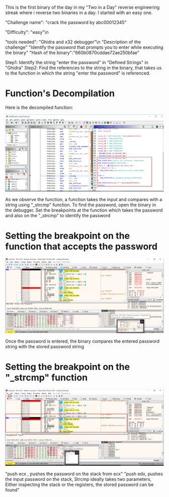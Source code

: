 This is the first binary of the day in my "Two in a Day" reverse engineering streak where i reverse two binaries in a day. I started with an easy one. 

"Challenge name": "crack the password by abc00012345"

"Difficulty": "easy"\n

"tools needed": "Ghidra and x32 debugger"\n
"Description of the challenge" "Identify the password that prompts you to enter while executing the binary"
"Hash of the binary":"660b0870cddae72ae250bfae"

Step1: Identify the string "enter the password" in "Defined Strings" in "Ghidra" 
Step2: Find the references to the string in the binary, that takes us to the function in which the string "enter the password" is referenced.

# Function's Decompilation

Here is the decompiled function:

![function's decompilation](crackme1.disassembly.png)

As we observe the function, a function takes the input and compares with a string using "_strcmp" function. To find the password, open the binary in the debugger.
Set the breakpoints at the function which takes the password and also on the "_strcmp" to identify the password

# Setting the breakpoint on the function that accepts the password

![Enter the password](crackme1.diss1.png)

Once the password is entered, the binary compares the entered password string with the stored password string

# Setting the breakpoint on the "_strcmp" function

![Comparison](crackme1.diss2.png)

"push ecx , pushes the password on the stack from ecx" "push edx, pushes the input password on the stack, Strcmp ideally takes two parameters, Either inspecting the stack or the registers, the stored password can be found"










